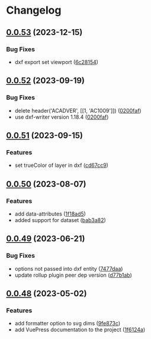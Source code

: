# Changelog

## [0.0.53](https://github.com/leviat-tech/jsdraft/compare/jsdraft-v0.0.52...jsdraft-v0.0.53) (2023-12-15)


### Bug Fixes

* dxf export set viewport ([6c28154](https://github.com/leviat-tech/jsdraft/commit/6c28154bc83c7ed4dde0c4036cd0eb54200a2eab))

## [0.0.52](https://github.com/leviat-tech/jsdraft/compare/jsdraft-v0.0.51...jsdraft-v0.0.52) (2023-09-19)


### Bug Fixes

* delete header('ACADVER', [[1, 'AC1009']]) ([0200faf](https://github.com/leviat-tech/jsdraft/commit/0200faf1c556d8060dfbffae34649fc067a8576f))
* use dxf-writer version 1.18.4 ([0200faf](https://github.com/leviat-tech/jsdraft/commit/0200faf1c556d8060dfbffae34649fc067a8576f))

## [0.0.51](https://github.com/leviat-tech/jsdraft/compare/jsdraft-v0.0.50...jsdraft-v0.0.51) (2023-09-15)


### Features

* set trueColor of layer in dxf ([cd67cc9](https://github.com/leviat-tech/jsdraft/commit/cd67cc9a01d2c501031a9b1d68a905da30cdec4a))

## [0.0.50](https://github.com/leviat-tech/jsdraft/compare/jsdraft-v0.0.49...jsdraft-v0.0.50) (2023-08-07)


### Features

* add data-attributes ([1f18ad5](https://github.com/leviat-tech/jsdraft/commit/1f18ad5067dced75127701fbcca69c36ce8e18d5))
* added support for dataset ([bab3a82](https://github.com/leviat-tech/jsdraft/commit/bab3a82dfe3fe6eb050c79823c264182f7ac466e))

## [0.0.49](https://github.com/leviat-tech/jsdraft/compare/jsdraft-v0.0.48...jsdraft-v0.0.49) (2023-06-21)


### Bug Fixes

* options not passed into dxf entity ([7477daa](https://github.com/leviat-tech/jsdraft/commit/7477daaf05e19a47ee2cff5d1c43a4c1b7f929cb))
* update rollup plugin peer dep version ([d77b1ab](https://github.com/leviat-tech/jsdraft/commit/d77b1ab5c397685e68013fd6b84f687d153dcea4))

## [0.0.48](https://github.com/leviat-tech/jsdraft/compare/jsdraft-v0.0.47...jsdraft-v0.0.48) (2023-05-02)


### Features

* add formatter option to svg dims ([9fe873c](https://github.com/leviat-tech/jsdraft/commit/9fe873c14a35dd7ab986ccfdc5eb2dd1a97b50e5))
* add VuePress documentation to the project ([1f6124a](https://github.com/leviat-tech/jsdraft/commit/1f6124afdaff42d89585d6386e05565bf1ffcc8d))

